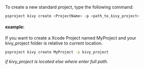 


To create a new standard project, type the following command:
```sh
psproject kivy create <ProjectName> -p <path_to_kivy_project>
```

#### example:
If you want to create a Xcode Project named MyProject and your kivy_project folder is relative to current location.
```sh
psproject kivy create MyProject -p kivy_project
```
*if kivy_project is located else where enter full path.*